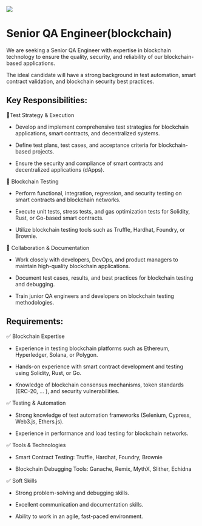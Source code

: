 ![](https://lh7-rt.googleusercontent.com/docsz/AD_4nXcVK9f3KkVn9JiL058HLgHDHQZQs76xpvVLJEKZJ6XtY8mP0EmIrz0nUaxO256pyIhQ6zFrWwXfd7vNHo1Zne8fYJp3OMpXsC5OW6FvEIkCDAAFC4clKS8KViSpNzs3rjrHG_pk?key=0SyCjnrIk_kPUPJCu8vG8igd)

# Senior QA Engineer(blockchain)

We are seeking a Senior QA Engineer with expertise in blockchain technology to ensure the quality, security, and reliability of our blockchain-based applications.  

The ideal candidate will have a strong background in test automation, smart contract validation, and blockchain security best practices.

## Key Responsibilities:

🔹Test Strategy & Execution

*   Develop and implement comprehensive test strategies for blockchain applications, smart contracts, and decentralized systems.
    
*   Define test plans, test cases, and acceptance criteria for blockchain-based projects.
    
*   Ensure the security and compliance of smart contracts and decentralized applications (dApps).
    

🔹 Blockchain Testing

*   Perform functional, integration, regression, and security testing on smart contracts and blockchain networks.
    
*   Execute unit tests, stress tests, and gas optimization tests for Solidity, Rust, or Go-based smart contracts.
    
*   Utilize blockchain testing tools such as Truffle, Hardhat, Foundry, or Brownie.
    

🔹 Collaboration & Documentation

*   Work closely with developers, DevOps, and product managers to maintain high-quality blockchain applications.
    
*   Document test cases, results, and best practices for blockchain testing and debugging.
    
*   Train junior QA engineers and developers on blockchain testing methodologies.
    

## Requirements:

✅ Blockchain Expertise

*   Experience in testing blockchain platforms such as Ethereum, Hyperledger, Solana, or Polygon.
    
*   Hands-on experience with smart contract development and testing using Solidity, Rust, or Go.
    
*   Knowledge of blockchain consensus mechanisms, token standards (ERC-20, … ), and security vulnerabilities.
    

✅ Testing & Automation

*   Strong knowledge of test automation frameworks (Selenium, Cypress, Web3.js, Ethers.js).
    
*   Experience in performance and load testing for blockchain networks.
    

✅ Tools & Technologies

*   Smart Contract Testing: Truffle, Hardhat, Foundry, Brownie
    
*   Blockchain Debugging Tools: Ganache, Remix, MythX, Slither, Echidna
    

✅ Soft Skills

*   Strong problem-solving and debugging skills.
    
*   Excellent communication and documentation skills.
    
*   Ability to work in an agile, fast-paced environment.